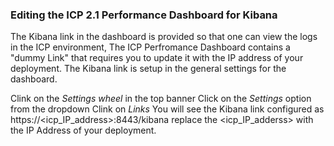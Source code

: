 ### Editing the ICP 2.1 Performance Dashboard for Kibana
The Kibana link in the dashboard is provided so that one can view the logs in the ICP environment, The ICP Perfromance Dashboard
contains a "dummy Link" that requires you to update it with the IP address of your deployment. The Kibana link is setup in the general settings for the dashboard.

Clink on the *Settings wheel* in the top banner
Click on the *Settings* option from the dropdown
Clink on *Links*
You will see the Kibana link configured as https://<icp_IP_address>:8443/kibana 
replace the <icp_IP_adderss> with the IP Address of your deployment. 
